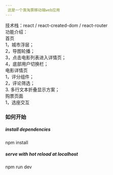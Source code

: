 ```yaml
---
 这是一个类淘票移动端web应用
---
```


技术栈：react  /  react-created-dom  /  react-router <br>
功能介绍： <br>
        首页    <br>
            1，城市浮层；<br>
            2，导图轮播；<br>
            3，点击电影列表进入详情页；<br>
            4，底部用户切换栏；<br>
        电影详情页<br>
            1，评分组件；<br>
            2，评论筛选；<br>
            3. 多行文本折叠显示方案；<br>
         购票页面<br>
            1，选座交互<br> 
 ### 如何开始
 ##### install dependencies
npm install

##### serve with hot reload at localhost
npm run dev

